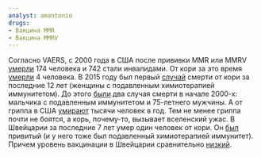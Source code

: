 ```yaml
---
analyst: amantonio
drugs:
- Вакцина MMR
- Вакцина MMRV
---
```


Согласно VAERS, с 2000 года в США после прививки MMR или MMRV [умерли](http://www.medalerts.org/vaersdb/findfield.php?TABLE=ON&GROUP1=CAT&VAX[]=MMR&VAX[]=MMRV&VAX_YEAR_LOW=2000) 174 человека и 742 стали инвалидами. От кори за это время [умерли](https://www.cdc.gov/vaccines/pubs/pinkbook/downloads/appendices/e/reported-cases.pdf) 4 человека. В 2015 году был первый [случай](https://www.usatoday.com/story/news/2015/07/02/measles-death-washington-state/29624385/) смерти от кори за последние 12 лет (женщины с подавленным химиотерапией иммунитетом). До этого [были](https://www.ncbi.nlm.nih.gov/pubmed/15306756) два случая смерти в начале 2000-х: мальчика с подавленным иммунитетом и 75-летнего мужчины.
А от гриппа в США [умирают](https://www.ncbi.nlm.nih.gov/pubmed/20798667) тысячи человек в год. Тем не менее гриппа почти не боятся, а корь, почему-то, вызывает вселенский ужас.
В Швейцарии за последние 7 лет умер один человек от кори. Он [был](http://outbreaknewstoday.com/switzerland-reports-1st-measles-death-since-2009/) привитый (и у него тоже был подавленный химиотерапией иммунитет). Причем уровень вакцинации в Швейцарии сравнительно [низкий](https://www.swissinfo.ch/eng/measles-is-still-a-sore-spot-for-the-swiss/8736280).
